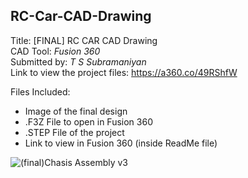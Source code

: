 RC-Car-CAD-Drawing
--------------------
Title: [FINAL] RC CAR CAD Drawing  
CAD Tool: *Fusion 360*  
Submitted by: *T S Subramaniyan*  
Link to view the project files: https://a360.co/49RShfW

Files Included:
- Image of the final design
- .F3Z File to open in Fusion 360
- .STEP File of the project
- Link to view in Fusion 360 (inside ReadMe file)

![(final)Chasis Assembly v3](https://github.com/user-attachments/assets/3907756f-a8e2-4f52-b0a9-ef5f100e9ba8)

